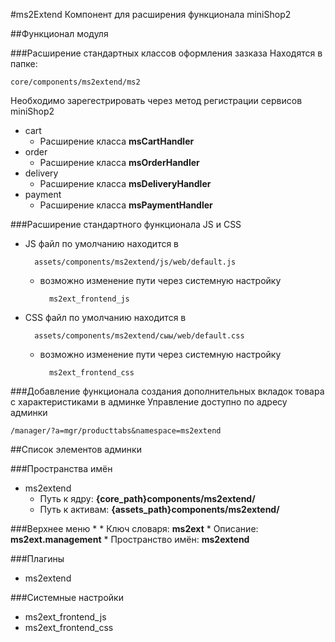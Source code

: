 #ms2Extend
Компонент для расширения функционала miniShop2

##Функционал модуля

###Расширение стандартных классов оформления зазказа
Находятся в папке:
    
    core/components/ms2extend/ms2

Необходимо зарегестрировать через метод регистрации сервисов miniShop2

* cart
    * Расширение класса **msCartHandler**
* order
    * Расширение класса **msOrderHandler**
* delivery
    * Расширение класса **msDeliveryHandler**
* payment
    * Расширение класса **msPaymentHandler**
    
###Расширение стандартного функционала JS и CSS
* JS файл по умолчанию находится в
        
        assets/components/ms2extend/js/web/default.js
        
    * возможно изменение пути через системную настройку
    
            ms2ext_frontend_js
            
* CSS файл по умолчанию находится в
        
        assets/components/ms2extend/сыы/web/default.css
        
    * возможно изменение пути через системную настройку
    
            ms2ext_frontend_css

###Добавление функционала создания дополнительных вкладок товара с характеристиками в админке
Управление доступно по адресу админки

    /manager/?a=mgr/producttabs&namespace=ms2extend

##Список элементов админки

###Пространства имён
* ms2extend
    * Путь к ядру: **{core_path}components/ms2extend/**
    * Путь к активам: **{assets_path}components/ms2extend/**

###Верхнее меню
* 
    * Ключ словаря: **ms2ext**
    * Описание: **ms2ext.management**
    * Пространство имён: **ms2extend**

###Плагины
* ms2extend

###Системные настройки
* ms2ext_frontend_js
* ms2ext_frontend_css